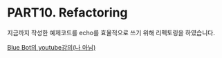 # PART10. Refactoring 

지금까지 작성한 예제코드를 echo를 효율적으로 쓰기 위해 리펙토링을 하였습니다.

[Blue Bot의 youtube강의(나 아님)](https://youtu.be/S2PfH0zA2Vw)